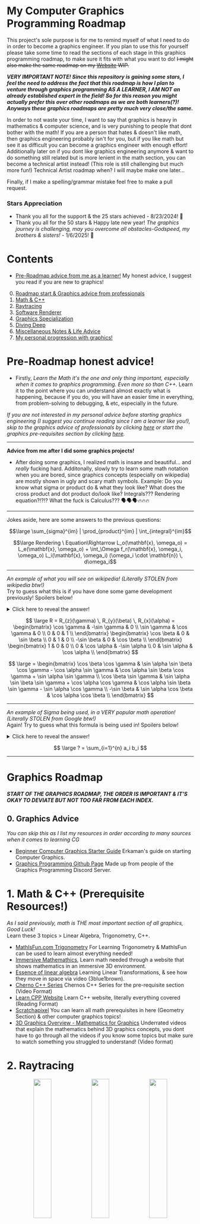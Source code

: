 # My Computer Graphics Programming Roadmap
This project's sole purpose is for me to remind myself of what I need to do in order to become a graphics engineer. If you plan to use this for yourself please take some time to read the sections of each stage in this graphics programming roadmap, to make sure it fits with what you want to do! ~~I might also make the same roadmap on my [Website](https://j-2k.github.io) WIP.~~

***VERY IMPORTANT NOTE! Since this repository is gaining some stars, I feel the need to address the fact that this roadmap is how I plan to venture through graphics programming AS A LEARNER, I AM NOT an already established expert in the field! So for this reason you might actually prefer this over other roadmaps as we are both learners(?)! Anyways these graphics roadmaps are pretty much very close/the same.***

In order to not waste your time, I want to say that graphics is heavy in mathematics & computer science, and is very punishing to people that dont bother with the math! If you are a person that hates & doesn't like math, then graphics engineering probably isn't for you, but if you like math but see it as difficult you can become a graphics engineer with enough effort! Additionally later on if you dont like graphics engineering anymore & want to do something still related but is more lenient in the math section, you can become a technical artist instead! (This role is still challenging but much more fun!) Technical Artist roadmap when? I will maybe make one later...

Finally, if I make a spelling/grammar mistake feel free to make a pull request.

### Stars Appreciation
- Thank you all for the support & the 25 stars achieved - 8/23/2024! 🥳
- Thank you all for the 50 stars & Happy late new year! *The graphics journey is challenging, may you overcome all obstacles-Godspeed, my brothers & sisters!*  - 1/6/2025! 🎊

# Contents
- [Pre-Roadmap advice from me as a learner!](#pregraphics) My honest advice, I suggest you read if you are new to graphics!
0. [Roadmap start & Graphics advice from professionals](#graphics) 
1. [Math & C++](#m&c1)
2. [Raytracing](#raytracing2)
3. [Software Renderer](#rasterizer3)
4. [Graphics Specialization](#gfxspec4)
5. [Diving Deep](#dd5)
6. [Miscellaneous Notes & Life Advice](#mn6)
7. [My personal progression with graphics!](#juma)

# <a name="pregraphics">Pre-Roadmap honest advice!</a>

- Firstly, *Learn the Math it's the one and only thing important, especially when it comes to graphics programming. Even more so than C++.* Learn it to the point where you can understand almost exactly what is happening, because if you do, you will have an easier time in everything, from problem-solving to debugging, & etc, especially in the future.

*If you are not interested in my personal advice before starting graphics engineering (I suggest you continue reading since I am a learner like you!), skip to the graphics advice of professionals by clicking [here](#ga0) or start the graphics pre-requisites section by clicking [here](#m&c1).*

---

**Advice from me after I did some graphics projects!** 
  
- After doing some graphics, I realized math is insane and beautiful... and *really* fucking hard. Additonally, slowly try to learn some math notation when you are bored, since graphics concepts (especially on wikipedia) are mostly shown in ugly and scary math symbols. Example: Do you know what sigma or product do & what they look like? What does the cross product and dot product do/look like? Integrals??? Rendering equation?!?!? What the fuck is Calculus??? 🗣🗣🗣🔥🔥🔥

---

Jokes aside, here are some answers to the previous questions:

$$\large \sum_{sigma}^{im} | \prod_{product}^{im} | \int_{integral}^{im}$$

$$\large Rendering \ Equation\Rightarrow  L_o(\mathbf{x}, \omega_o) = L_e(\mathbf{x}, \omega_o) + \int_\Omega f_r(\mathbf{x}, \omega_i, \omega_o) L_i(\mathbf{x}, \omega_i) (\omega_i \cdot \mathbf{n}) \, d\omega_i$$

---

*An example of what you will see on wikipedia! (Literally STOLEN from wikipedia btw!)*  
Try to guess what this is if you have done some game development previously! Spoilers below!  
<details>
  <summary>Click here to reveal the answer!</summary>
  Rotation Matrix! Rotating around Z then Y then X!
</details>

$$ \large
R = R_{z}(\gamma) \, R_{y}(\beta) \, R_{x}(\alpha) =
\begin{bmatrix}
    \cos \gamma & -\sin \gamma & 0 \\
    \sin \gamma & \cos \gamma & 0 \\
    0 & 0 & 1 \\
\end{bmatrix}
\begin{bmatrix}
    \cos \beta & 0 & \sin \beta \\
    0 & 1 & 0 \\
    -\sin \beta & 0 & \cos \beta \\
\end{bmatrix}
\begin{bmatrix}
    1 & 0 & 0 \\
    0 & \cos \alpha & -\sin \alpha \\
    0 & \sin \alpha & \cos \alpha \\
\end{bmatrix} $$

$$ \large
= \begin{bmatrix}
    \cos \beta \cos \gamma & \sin \alpha \sin \beta \cos \gamma - \cos \alpha \sin \gamma & \cos \alpha \sin \beta \cos \gamma + \sin \alpha \sin \gamma \\
    \cos \beta \sin \gamma & \sin \alpha \sin \beta \sin \gamma + \cos \alpha \cos \gamma & \cos \alpha \sin \beta \sin \gamma - \sin \alpha \cos \gamma \\
    -\sin \beta & \sin \alpha \cos \beta & \cos \alpha \cos \beta \\
\end{bmatrix} 
$$

---

*An example of Sigma being used, in a VERY popular math operation! (Literally STOLEN from Google btw!)*  
Again! Try to guess what this formula is being used in! Spoilers below!  

<details>
  <summary>Click here to reveal the answer!</summary>
  Dot Product!  Images from Google & Nvidia CG

  <img src="imgs/dotprod.google.png"><img src="imgs/dotprod.nvidiacg.png" width=50%>
</details>



$$ \large ? = \sum_{i=1}^{n} a_i b_i $$

---
# <a name="graphics">Graphics Roadmap</a>
***START OF THE GRAPHICS ROADMAP, THE ORDER IS IMPORTANT & IT'S OKAY TO DEVIATE BUT NOT TOO FAR FROM EACH INDEX.***

## <a name="ga0">0. Graphics Advice</a>
*You can skip this as I list my resources in order according to many sources when it comes to learning CG*
- [Beginner Computer Graphics Starter Guide](https://erkaman.github.io/posts/beginner_computer_graphics.html) Erkaman's guide on starting Computer Graphics.
- [Graphics Programming Github Page](https://graphics-programming.org/resources/) Made up from people of the Graphics Programming Discord Server.

# <a name="m&c1">1. Math & C++ (Prerequisite Resources!)</a>
*As I said previously, math is THE most important section of all graphics, Good Luck!*  
Learn these 3 topics > Linear Algebra, Trigonometry, C++.
- [MathIsFun.com Trigonometry](https://www.mathsisfun.com/algebra/trigonometry.html) For Learning Trigonometry & MathIsFun can be used to learn almost everything needed!
- [Immersive Mathemathics](https://immersivemath.com/ila/index.html#), Learn math needed through a website that shows mathematics in an immersive 3D environment.
- [Essence of linear algebra](https://www.youtube.com/playlist?list=PLZHQObOWTQDPD3MizzM2xVFitgF8hE_ab) Learning Linear Transformations, & see how they move in space via video (3blue1brown).
- [Cherno C++ Series](https://www.youtube.com/playlist?list=PLlrATfBNZ98dudnM48yfGUldqGD0S4FFb) Chernos C++ Series for the pre-requisite section (Video Format)
- [Learn CPP Website](https://www.learncpp.com) Learn C++ website, literally everything covered (Reading Format)
- [Scratchapixel](https://scratchapixel.com) You can learn all math prerequisites in here (Geometry Section) & other computer graphics topics!
- [3D Graphics Overview -  Mathematics for Graphics](https://www.youtube.com/playlist?list=PLlWgYfV78e0lRd_k8RXTBYZUlq4q3D62X) Underrated videos that explain the mathematics behind 3D graphics concepts, you dont have to go through all the videos if you know some topics but make sure to watch something you struggled to understand! (Video format)

# <a name="raytracing2">2. Raytracing</a>

<div align="center">
<img src="imgs/rt.diagram.wiki.png" width=31%><img src="imgs/rt.wiki.png" width=31%><img src="imgs/rt.myrt.png" width=31%>
</div>

First graphics project will be simple raytracing! **(Basically 1 math formula, understand it!)**   
All resources below will cover the math & implementation, pick your poison.  
- [Cherno Raytracing Series](https://www.youtube.com/playlist?list=PLlrATfBNZ98edc5GshdBtREv5asFW3yXl) (REAL TIME RAYTRACER) Cherno Raytracing Guide that im following.
- [Raytracing in 1 Weekend](https://raytracing.github.io) (OFFLINE RAYTRACER) Infamous book for learning raytracing.
- [Scratchapixel, Intro to Raytracing](https://scratchapixel.com/lessons/3d-basic-rendering/introduction-to-ray-tracing/how-does-it-work.html) (OFFLINE RAYTRACER) Scratchapixel raytracer, but personally, I would go with 1 of the other ones above for raytracing. You should also go over scratch a pixels math lessons though for real graphics programming!
- [Ssloy Tiny Raytracer](https://github.com/ssloy/tinyraytracer/wiki/Part-1:-understandable-raytracing) (OFFLINE RAYTRACER) SSloy Raytracer (again id personally go with 1 of the top 2 in this section, you will do ssloy renderer instead which is much more important!).

# <a name="rasterizer3">3. Software Renderer & Graphics Pipeline Foundations</a>

<div align="center">
<img src="imgs/rast.blend.quaker.png" width=48%><img src="imgs/rast.blend.wraith.png" width=48%> <br>
<img src="imgs/rast.wireframe.quaker.png" width=19%><img src="imgs/rast.rast.quaker.png" width=19%><img src="imgs/rast.depth.quaker.png" width=19%><img src="imgs/rast.presproj.depth.quaker.png" width=19%><img src="imgs/rast.prespproj.texture.quaker.png" width=19%>
</div>

**IMPORTANT! THIS STEP IS SKIPPABLE BUT READ BEFORE DECIDING!**

Diving directly into a GFX API while just previously writing just a raytracer is usually possible, however nothing related the the graphics pipeline & the foundations of graphics programming has been taught yet, usually at this stage if you skip that means you will be learning how the GFX Pipeline works AND a graphics specification. That is the main problem, & thats why this section exists and is heavily recommended to first learn how the graphics pipeline work because knowing this inside out will make everything easier in the future!

The point here is to teach you LITERALLY what a graphics specialization (API) is doing for you, which means you will do everything that the graphics specialization does for you in the back, this will help you understand most of the things in the future when you start & pick a graphics API to use.

## Learning the Foundations of the Graphics Pipeline
This will serve as a starting point of learning what the graphics pipeline is and should be a light introduction that is fun to read for the user. I tried picking resources that I found funny and/or fun to read, before directly jumping into programming a software renderer (CPU Renderer).

- [Graphics Pipelines for Young Bloods](https://www.jeremyong.com/cpp/2021/05/20/graphics-pipelines-for-young-bloods/) Amazing introduction & read to what the graphics pipeline is and the common issues in it!
- [Gentle Introduction to Computer Graphics](https://www.scratchapixel.com/index.html) scratchapixel's website, I linked the index page, but just enter the page that says "1. Your Starting Point!", I linked the index page because the website covers many topics that you might struggle to understand later on, so briefly scroll through it just incase in the next section when you struggle to understand something you can come back here!
- [Trip through the Graphics Pipeline](https://alaingalvan.gitbook.io/a-trip-through-the-graphics-pipeline) by alaingalvan, this read is a deeper look into the graphics pipeline but it covers everything very well.

## Writing a Software Renderer
Once you have a rough understanding of what goes on in the graphics pipeline it's time to try to implement one! GL!

- [ssloy](https://github.com/ssloy/tinyrenderer/wiki/Lesson-0:-getting-started) Ssloy's Tiny Renderer, I personally am following this, but if you have another software rasterizer tutorial you are free to choose others ofc, just make sure its good! I just chose this because I see tons of other graphics engineers suggest this!

# <a name="gfxspec4">4. Pick your Graphics Specialization!</a>
**Welcome to Hell! Pick your choice of pain!**  
Here you have 2 choices, I personally read from many engineers & even recruiters/interviewers that you should start with a modern graphics specification (graphics API) rather than old specifications. IMO, I think you should probably start with something easy *FOR LEARNING PURPOSES* & then progress to a harder graphics specification immediately!

Example of what I mean: Start with Modern OpenGL OR DirectX11 and once you are comfortable move on to either Vulkan OR DirectX12! (But if you have a death wish & unlimited free time you can just jump into Vulkan & become a gigachad GL 👑)

Important notes about some of the Graphics API:  
- DX (DirectX) is specialized for windows platform only!
- Vulkan & OpenGL is cross-platform (everything)!
- Rough difficulty tier list of the API's from the hardest on the left to easiest on the right: ***Vulkan >= DX12 > WebGPU? >= DX11 > OpenGL > WebGL*** (I'm not sure on the placement of WebGPU but take it with a grain of salt or do some more research).
- If you want to learn graphics for the web only, you can directly jump into WebGPU but that is assuming you already know how the math works & structure of a graphics pipeline. WebGL is very dumbed-down compared to OpenGL & WebGPU but it's not a bad idea to do it first before WebGPU, I'd recommend it anyway, just dont waste too much time on it!
- **LEARN MODERN VERSIONS OF THE API YOU CHOOSE. IT IS VERY IMPORTANT** that you choose a modern verison of a API you choose, for example never do DX8/9/10 over DX11, the same goes for OpenGL stay away from old versions like pre-3.0, for modern OpenGL versions 4.3+ is good or the latest stable release at the time of writing this is 4.6 (Basically, just choose the latest stable release version!).

Commonly when people see the features of GFXAPIs they just go with a crossplatform API, while that's fine it's important to also note that if you plan on targeting windows only DirectX *"usually"* **(context is massive)** outperforms cross-platform APIs, However I'm pretty sure Vulkan does have lower overhead than DX12!

## Software Based Graphics Specifications!
<img src="imgs/logo.vulkan.png" width=25%>

- [Vulkan Game Engine Tutorials](https://www.youtube.com/playlist?list=PL8327DO66nu9qYVKLDmdLW_84-yE4auCR) Learn Vulkan from Brendan Galea, *THIS RESOURCE IS INSANELY INFORMATIVE & HELPFUL THIS SERIES HELPED ME A TON.* Brendan's videos are amazing.
- [Vulkan Guide](https://vkguide.dev/) Vulkan guide with code examples.
- [Vulkan Tutorial](https://vulkan-tutorial.com/) Most popular Vulkan Tutorial page. 
- [Vulkan Documentation](https://vkdoc.net/) Proclaimed better version of Vulkan Documentation? This is really good, however its more of a documentation style of learning & not a direct guide. 

## 
<img src="imgs/logo.dx12.png" width=15%>

- [DX12](https://www.3dgep.com/learning-directx-12-1/) Comprehensive guide on learning DirectX 12 by Jeremiah @ 3D Game Engine Programming.
- [DX12](https://learn.microsoft.com/en-us/windows/win32/direct3d12/directx-12-programming-guide) Guide by Microsoft.

##
<img src="imgs/logo.dx11.png" width=15%>

- [LearnD3D11](https://graphicsprogramming.github.io/learnd3d11/1-introduction/1-1-getting-started/1-1-3-hello-triangle/) Learn DirectX11, from the people @ the graphics programming discord server.

##
<img src="imgs/logo.opengl.png" width=25%>

- [Learn OpenGL](https://learnopengl.com/) The most popular openGL resource out there.
- [Learning Modern 3D Graphics Programming - paroj](https://paroj.github.io/gltut/index.html) Style is different & uses openGL but the point is to teach you how to program graphics not use OpenGL! not fixed learning & rather more programming read the about for more info.
- [Scratchapixel](https://scratchapixel.com) Learn almost everything you need in the computer graphics domain, this uses OpenGL.
- [Cherno OpenGL Series](https://www.youtube.com/playlist?list=PLlrATfBNZ98foTJPJ_Ev03o2oq3-GGOS2) Learn OpenGL from Chernos OpenGL Series (Probably really old but whatever)

## Web Based Graphics Specifications!
<img src="imgs/logo.webgpu.png" width=23%>

*Note even though this is web, WebGPU can actually run on JS/Rust/C++ etc, so choose the resource on what you enjoy programming in, if you want C++ go with Learn WebGPU, if JS/TS go with WebGPU Fundamentals!*
- [WebGPU Fundamentals](https://webgpufundamentals.org/) by greggman, same author of WebGL Fundamentals, can't go wrong.
- [Learn WebGPU](https://eliemichel.github.io/LearnWebGPU/) by eliemichel, very clean resources & guides.

##
<img src="imgs/logo.webgl.png" width=25%>

- [WebGL Fundamentals](https://webglfundamentals.org/) by greggman, my personal opinion but I think this is one of the best authors for teaching things, the explanations are clear and simple to understand. 
- [WebGL2 Fundamentals](https://webgl2fundamentals.org/) by greggman, webgl2 is just a better version of WebGL but both are fine, if you are very new I would go with 1 though.
- [Learn WebGL](https://learnwebgl.brown37.net/index.html) by brown37, another good resource I used for learning the basics.


## Additional things to consider learning for GFX Engineers
- GPU Architecture
  - [GPU Optimization for GameDev by silvesthu](https://gist.github.com/silvesthu/505cf0cbf284bb4b971f6834b8fec93d) for this I dont have much resources other than this one big list that has everything related to GPUs, it covers everything such as GPU Architecture, Graphics Pipeline, Optimizations for the GPU, & etc. 
  - [GPU Synchronization & Pre-emption](https://therealmjp.github.io/posts/breaking-down-barriers-part-1-whats-a-barrier/) good read if you are deep into graphics.
- Basic CPU Architecture
  - Useful to understand basic CPU architecture to know why values passed to GPU make things slow, overhead related things, & etc.

## Stay motivated? Or disciplined? Have fun!
This is the most difficult section usually as a beginner in GFX programming, take the time to have some fun with it, make fun projects, dont die out here! Watch people you enjoy do some graphics projects so you can have fun watching it & stay motivated or disciplined. Learn some things you didn't know, like Cherno covering how Bloom is implemented incorrectly in many areas! [Cherno's Bloom Video](https://www.youtube.com/watch?v=tI70-HIc5ro) where he talks about this.  

So have some fun, the more you enjoy doing something the more you learn without even having to feel like you are trying. I'm writing this from experience, so take smart breaks, have fun, watch people you enjoy do things you enjoy! I listed some people I enjoy watching from time to time with their specialization within the graphics space.
- [Cherno](https://www.youtube.com/@TheCherno) Full on Graphics Engineering youtube channel.
- [Acerola](https://www.youtube.com/@Acerola_t) Shader Specialized (specifically post processing/screen based shaders) youtube channel.
- [Brian Will](https://www.youtube.com/@briantwill) The based monster of computer science, watch him yap about the concepts of graphics in his graphics section! 
- [Inigo Quilez](https://www.youtube.com/@InigoQuilez) #1 Shader magician world... probably... easily actually.

# <a name="dd5"> 5. Do fun stuff now! Dive Deeper! Or learn more! (Random Resources) </a>
Here the list will deviate, & you have to do whatever you enjoy and essentially use whatever API you used before & maybe make something for fun, or dive deeper in specific areas for example getting better at shaders (raymarching, FFT water, post processing shaders, GPU instancing etc.). 

<div align="center">
<img src="gifs/OptimizedGIFSunset.gif" width=44.5%><img src="gifs/Never_Seen_Snow.gif" width=27.5%><img src="gifs/Kings_Reflection_Debug.gif" width=27.5%>
</div>

## Shaders
I will list each resource's main shader languague & specialization OR engine its on @ the end of the resource **(GLSL/HLSL/CG/Unreal/Unity/OpenGL/DX3D/Vulkan... etc)**, but it should not matter! It's all translatable! Engine Choice or Graphics Specialization choice should not matter as shaders are literally just math garbage and is translatable everywhere! *(yes some things are different but im talking about the big picture)*
  
Shaders can get quite complex, but its all up to your creativity I will list a range of websites that help during all stages of shader development. I have not added specific shaders to do but I will leave that with you to explore with a few to begin with that are fun & kinda "simple" > Fresnel, Toon, Ray Marching & [Shell Texturing](https://www.youtube.com/watch?v=P-vr9w1XpAY) (My shameless video plug :D).

Not really biased but I just want to say if you can understand everything in catlike coding's rendering section and the many articles from IQ (Inigo Quilez), you will master shaders easily (easier said than done lmfao GL).

- Text Format
  - [Catlike Coding](https://catlikecoding.com/unity/tutorials/) It's a crime that I forgot to put this in. Jasper also covers more advanced topics in the Unity Engine like rendering, reflections, tessellation, etc, literally one of the best resources if not the best! **(Unity/CG/HLSL)**
  - [Lettier's Game Shader 4 Beginners](https://github.com/lettier/3d-game-shaders-for-beginners) Has many nice guides for Post Processing and other beginning shader topics **(OpenGL/GLSL)**.
  - [Book of Shaders](https://thebookofshaders.com/) Generalized shader learning resource, one of the best out there! **(GLSL only)**
  - [Inigo Quilez Articles](https://iquilezles.org/articles/) One of the handful that can claim to be a Shader Wizard. Your favourite shader probably has some functions yoinked from this guy 😎 **(GLSL only)**
  
- Video Format
  - [Kishimisu Youtube Channel](https://www.youtube.com/@kishimisu) Mainly this is for people that are BRAND-NEW to shaders & want to learn in video rather than text, Kishi has great quality videos. **(GLSL only)**
  - [Art of Code Youtube Channel](https://www.youtube.com/@TheArtofCodeIsCool) For learning & Writing better shaders using GLSL on Shadertoy **(Mainly GLSL & Some CG/HLSL)**.

- Splash of random Unity Specific shader resources that I used in the past:
  - [Freya Holmer](https://www.youtube.com/channel/UC7M-Wz4zK8oikt6ATcoTwBA) Freya has tons of stuff on their youtube for learning shaders!
  - [Ronja Shader Tutorials](https://www.ronja-tutorials.com/) Many useful shaders with a guide on how they implemented everything!
  - [Roystan's Shader Articles](https://roystan.net/articles/) Simple guides on beginner shader topics! (Roystan was a life saver when I was a student <3)
  - [Ben Cloward](https://www.youtube.com/channel/UCoG9TB1eL6dm9eNbLFueHBQ) Ben does both UNITY & UNREAL, however its all shadergraph, but idea & implementation is all there!

## Dive Deep into Computer Graphics (Advanced)
This advanced section is basically the core for end-game graphics, many people consider PBRT the end stage/industry standard & if you achieve physically based rendering and understand it properly you are in a very good place!
- [Infamous PBR Book](https://pbr-book.org/) Physically Based Rendering Book
- [Real Time Rendering](https://realtimerendering.com/) Core book for Real-Time Graphics

## Extras
- [Extra Graphics Programming Resources](https://www.reddit.com/r/GraphicsProgramming/comments/1d5swt6/computer_graphics_programming_resources/) In case some sections miss out on some resources, here is another post full of graphics programming resources!
- Alternative really good graphics developer roadmap: https://github.com/prographon/graphics-developer-roadmap
- General game programming roadmap with many additional specializations (graphics, multiplayer, etc):
  - https://github.com/miloyip/game-programmer  
  - https://roadmap.sh/game-developer

- [Big Randy Resources (Not just Graphics)](https://github.com/bigrando420/resources/wiki) Big Randy's resources are actually pretty good too.
- [DirectX Tutorial](http://www.directxtutorial.com/Lesson.aspx?lessonid=11-4-1) Seem's a little old but still pretty good, can be subbed out for LearnDXD11, your choice.
- [Brian Will OpenGL Rants](https://www.youtube.com/watch?v=hPmEyAXdOdY&list=PLIbUZ3URbL0ESKHrvzXuHjrcLi7gxhBby) I personally like Brian, I think he does decent videos (some of it is really old but the concept is still valid). IMO I wouldn't follow it as a real tutorial but rather watch the video and try to understand the concept because hes explanations are whats important I feel like not the implementation as much if that makes sense.


# <a name="mn6">Miscellaneous Notes</a>
- Getting A Masters Degree in Computer Science with the final project (the thesis or dissertation whatever the place you choose calls it) based on something related to graphics. This note is for myself, because it sounds fun might do it. Ideas for final project could be a Minecraft Sim / a good raytracer / Voxel Engine & etc.<br>
- Now throughout all of this notice how I didn't ever mention anything about making a game engine? IMO I think making a game engine is really difficult and takes a SHIT ton of time, if you want to be efficient with your time I think it's something not to do at all early on untill you really are comfortable with graphics! Instead sink your time in making graphics focused projects! A game engine requires support for physics, audio, networking, scripting, models, animation, etc and all the extra garbage that goes in a game engine, I think focusing your time in graphics projects will benefit you more since if you want to become a graphics engineer you will most likely work on the graphics pipeline in a game engine and not the scripting support system, audio or all that extra garbage, let the engine developers do it you will work alongside them anyways (You might also still be forced to join the engine developers (since these roles overlap slightly) & help them do it lmao).
- I want to highlight that I am not frowning upon creating game engines but I think it's more beneficial for you to make graphics projects! Check out these 2 beautiful graphics projects below!!!
1. <strong><i>A very nice example of a [Voxel engine](https://www.youtube.com/watch?v=8ptH79R53c0) by [John Lin](https://github.com/Lin20)</i></strong>  
2. <strong><i>Example of an extremely good [Minecraft Sim](https://www.youtube.com/watch?v=M98Th82wC7c) by [Danol](https://github.com/CZDanol)</i></strong>  

## Life Advice & Closing Notes
Will probably add more stuff here, but I have to mention it's extremely important to find out what you want to do in life, specifically if it's graphics then what with graphics?<br>
Games Industry? Positions that exist are:<br>
- Technical Artist/Shader Developer (Maybe even VFX position, dealing with particles & shaders).
- Graphics Engineer / Engine & Graphics Developer. <br>
(These are the main positions I look for, many other positions also exist just check the image below by hitmarker.)
- Possibly even a research based position if you get really good & can land a place @ NVIDIA. <br>
Adding this image for you to see more positions that a graphics dev can also work on alongside pursuing graphics. This image was not made by me, credits go to people @ [hitmarker.net](https://hitmarker.net/).
<img src="gameprofessions-byhitmarker2024.png"  width="100%">

Movies Industry? I don't really know/care about them, so I won't talk about it here. But I heard there are opportunities over there also for graphics people.


## <a name="juma">My progress & chosen resources for graphics! (Not important, you can skip)</a>
#### (in brackets will mark a resource I chose to follow & learn with)
Emoji Keys = ✔️ Completed, ⌛ In Progress, ❌ Not Started
1. Write a software raytracer. ✔️ (Cherno Raytracing Series)  
2. Write a software rasterizer. ✔️ (SSloy Tiny rasterizer, 90% Done)  
3. Write a Hello World Triangle. ✔️ (Use a graphics specialization! WebGL used) 
4. ~~Write a 3D Renderer from the previous step, bonus points for making a mini project here! (⌛ WebGL 3D Mini Project in progress)~~ Started writing a voxel engine renderer instead of a mini project lmfao
   - Diverting a little in between here by using WebGL to make fun stuff before I jump into a more serious graphics specification!
5. Create a 3D project with a stronger Graphics API of choice compared to the last step! (WebGPU or OpenGL in my case, if you come from OpenGL or DX11 try to step up to Vulkan or DX12, if you are already up there, try the other counterpart!) 
   - At the minimum try to render 1 Mesh with lighting & shadow mapping. ❌  

#### By here we are done technically, & now we just have to be passionate & make something or explore other topics such as:  
- PBR (Physically Based Rendering).   
- PPFX (Post Processing Effects like AO (Ambient Occlusion)).  
- Shaders (Ray-marching fun or Fast Fourier transforms for insane water).  
- This can go on forever but by here we can do whatever as long as we are learning, I personally, will have my next steps below.  

#### Fun Section (How I will be continuing)  
6. Create a graphics-focused Minecraft Sim with any Graphics API.  (⌛ Project Voxxer 3D in progress, a voxel engine renderer)
7. [Extras] Extend the Minecraft Sim to feature the following/any:  
+ Lighting & Water Shader
+ Any Post Processing Effects (Motion blur / God Rays / Ambient Occlusion / Depth of Field / Bloom / etc.)
+ Multithreading <br>

<strong><i>Example of an extremely good [Minecraft Sim](https://www.youtube.com/watch?v=M98Th82wC7c) by [Danol](https://github.com/CZDanol)</i></strong>
